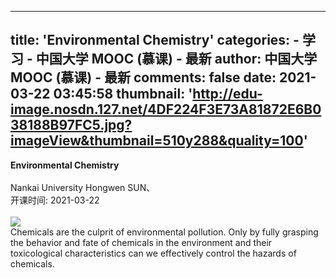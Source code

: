 
---
title: 'Environmental Chemistry'
categories: 
    - 学习
    - 中国大学 MOOC (慕课) - 最新
author: 中国大学 MOOC (慕课) - 最新
comments: false
date: 2021-03-22 03:45:58
thumbnail: 'http://edu-image.nosdn.127.net/4DF224F3E73A81872E6B038188B97FC5.jpg?imageView&thumbnail=510y288&quality=100'
---

<div>   
<strong>Environmental Chemistry</strong><br>
      <br>
      Nankai University Hongwen SUN、<br>
      开课时间: 2021-03-22<br><br>
      <img src="http://edu-image.nosdn.127.net/4DF224F3E73A81872E6B038188B97FC5.jpg?imageView&thumbnail=510y288&quality=100" referrerpolicy="no-referrer"><br>
      Chemicals are the culprit of environmental pollution. Only by fully grasping the behavior and fate of chemicals in the environment and their toxicological characteristics can we effectively control the hazards of chemicals.
      
</div>
            